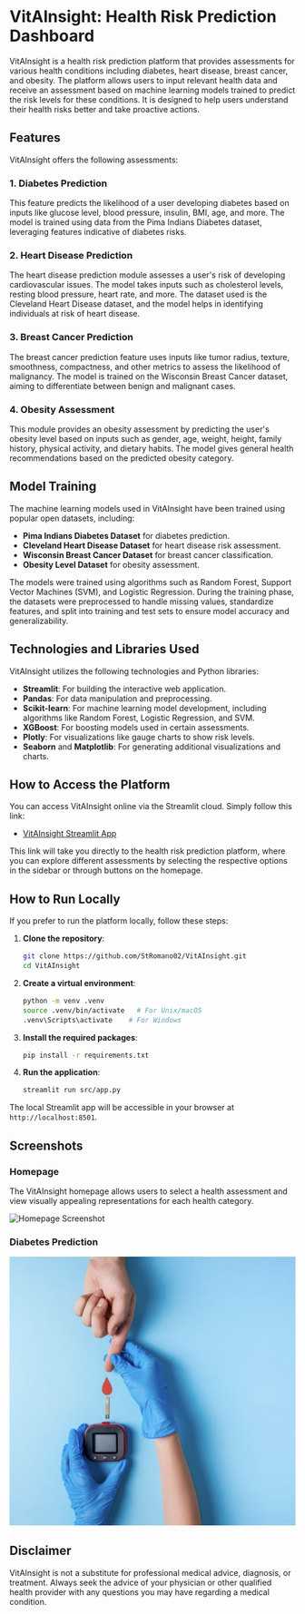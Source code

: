 # VitAInsight: Health Risk Prediction Dashboard

VitAInsight is a health risk prediction platform that provides assessments for various health conditions including diabetes, heart disease, breast cancer, and obesity. The platform allows users to input relevant health data and receive an assessment based on machine learning models trained to predict the risk levels for these conditions. It is designed to help users understand their health risks better and take proactive actions.

## Features

VitAInsight offers the following assessments:

### 1. Diabetes Prediction
This feature predicts the likelihood of a user developing diabetes based on inputs like glucose level, blood pressure, insulin, BMI, age, and more. The model is trained using data from the Pima Indians Diabetes dataset, leveraging features indicative of diabetes risks.

### 2. Heart Disease Prediction
The heart disease prediction module assesses a user's risk of developing cardiovascular issues. The model takes inputs such as cholesterol levels, resting blood pressure, heart rate, and more. The dataset used is the Cleveland Heart Disease dataset, and the model helps in identifying individuals at risk of heart disease.

### 3. Breast Cancer Prediction
The breast cancer prediction feature uses inputs like tumor radius, texture, smoothness, compactness, and other metrics to assess the likelihood of malignancy. The model is trained on the Wisconsin Breast Cancer dataset, aiming to differentiate between benign and malignant cases.

### 4. Obesity Assessment
This module provides an obesity assessment by predicting the user's obesity level based on inputs such as gender, age, weight, height, family history, physical activity, and dietary habits. The model gives general health recommendations based on the predicted obesity category.

## Model Training
The machine learning models used in VitAInsight have been trained using popular open datasets, including:

- **Pima Indians Diabetes Dataset** for diabetes prediction.
- **Cleveland Heart Disease Dataset** for heart disease risk assessment.
- **Wisconsin Breast Cancer Dataset** for breast cancer classification.
- **Obesity Level Dataset** for obesity assessment.

The models were trained using algorithms such as Random Forest, Support Vector Machines (SVM), and Logistic Regression. During the training phase, the datasets were preprocessed to handle missing values, standardize features, and split into training and test sets to ensure model accuracy and generalizability.

## Technologies and Libraries Used
VitAInsight utilizes the following technologies and Python libraries:

- **Streamlit**: For building the interactive web application.
- **Pandas**: For data manipulation and preprocessing.
- **Scikit-learn**: For machine learning model development, including algorithms like Random Forest, Logistic Regression, and SVM.
- **XGBoost**: For boosting models used in certain assessments.
- **Plotly**: For visualizations like gauge charts to show risk levels.
- **Seaborn** and **Matplotlib**: For generating additional visualizations and charts.

## How to Access the Platform
You can access VitAInsight online via the Streamlit cloud. Simply follow this link:

- [VitAInsight Streamlit App](https://vitainsight.streamlit.app)

This link will take you directly to the health risk prediction platform, where you can explore different assessments by selecting the respective options in the sidebar or through buttons on the homepage.

## How to Run Locally
If you prefer to run the platform locally, follow these steps:

1. **Clone the repository**:
   ```bash
   git clone https://github.com/StRomano02/VitAInsight.git
   cd VitAInsight
   ```

2. **Create a virtual environment**:
   ```bash
   python -m venv .venv
   source .venv/bin/activate   # For Unix/macOS
   .venv\Scripts\activate    # For Windows
   ```

3. **Install the required packages**:
   ```bash
   pip install -r requirements.txt
   ```

4. **Run the application**:
   ```bash
   streamlit run src/app.py
   ```

The local Streamlit app will be accessible in your browser at `http://localhost:8501`.

## Screenshots
### Homepage
The VitAInsight homepage allows users to select a health assessment and view visually appealing representations for each health category.

![Homepage Screenshot](images/health_dashboard.png)

### Diabetes Prediction
![Diabetes Prediction Screenshot](images/diabetes.png)

## Disclaimer
VitAInsight is not a substitute for professional medical advice, diagnosis, or treatment. Always seek the advice of your physician or other qualified health provider with any questions you may have regarding a medical condition.
